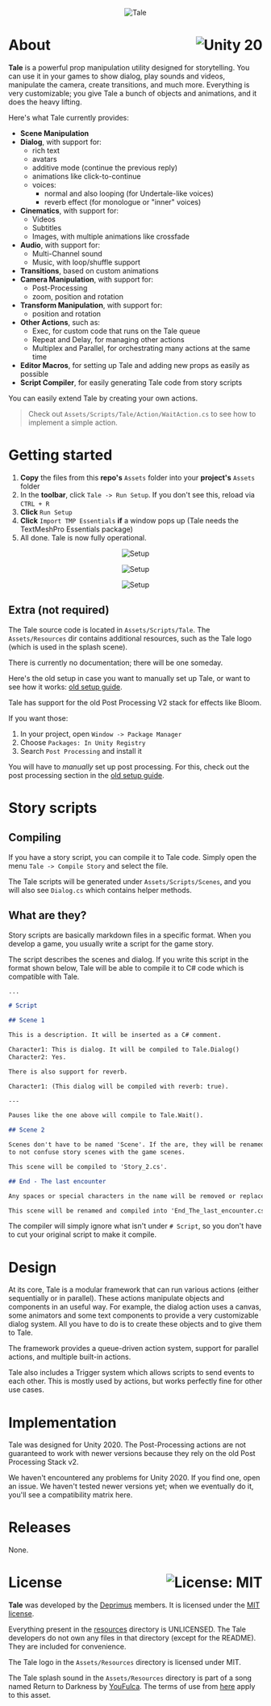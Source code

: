<p align="center">
  <img src="public/logo.png" alt="Tale">
</p>

# About <a href="https://unity.com"><img align="right" src="https://img.shields.io/badge/Unity-2020.3.2f1-000000?logo=Unity" alt="Unity 20" /></a>

**Tale** is a powerful prop manipulation utility designed for storytelling. You can use it in your games to show dialog, play sounds and videos, manipulate the camera, create transitions, and much more.
Everything is very customizable; you give Tale a bunch of objects and animations, and it does the heavy lifting.

Here's what Tale currently provides:

- **Scene Manipulation**
- **Dialog**, with support for:
  - rich text
  - avatars
  - additive mode (continue the previous reply)
  - animations like click-to-continue
  - voices:
    - normal and also looping (for Undertale-like voices)
    - reverb effect (for monologue or "inner" voices)
- **Cinematics**, with support for:
  - Videos
  - Subtitles
  - Images, with multiple animations like crossfade
- **Audio**, with support for:
  - Multi-Channel sound
  - Music, with loop/shuffle support
- **Transitions**, based on custom animations
- **Camera Manipulation**, with support for:
  - Post-Processing
  - zoom, position and rotation
- **Transform Manipulation**, with support for:
  - position and rotation
- **Other Actions**, such as:
  - Exec, for custom code that runs on the Tale queue
  - Repeat and Delay, for managing other actions
  - Multiplex and Parallel, for orchestrating many actions at the same time
- **Editor Macros**, for setting up Tale and adding new props as easily as possible
- **Script Compiler**, for easily generating Tale code from story scripts

You can easily extend Tale by creating your own actions.

> Check out `Assets/Scripts/Tale/Action/WaitAction.cs` to see how to implement a simple action.

# Getting started

1. **Copy** the files from this **repo's** `Assets` folder into your **project's** `Assets` folder
2. In the **toolbar**, click `Tale -> Run Setup`. If you don't see this, reload via `CTRL + R`
3. **Click** `Run Setup`
4. **Click** `Import TMP Essentials` **if** a window pops up (Tale needs the TextMeshPro Essentials package)
5. All done. Tale is now fully operational.

<p align="center">
  <img src="public/setup/new_menu.png" alt="Setup">
</p>

<p align="center">
  <img src="public/setup/new_setup.png" alt="Setup">
</p>

<p align="center">
  <img src="public/setup/new_dependencies.png" alt="Setup">
</p>

## Extra (not required)

The Tale source code is located in `Assets/Scripts/Tale`. The `Assets/Resources` dir contains additional resources, such as the Tale logo (which is used in the splash scene).

There is currently no documentation; there will be one someday.

Here's the old setup in case you want to manually set up Tale, or want to see how it works: [old setup guide](https://github.com/deprimus/Tale/blob/master/SETUP.md).

Tale has support for the old Post Processing V2 stack for effects like Bloom.

If you want those:

1. In your project, open `Window -> Package Manager`
2. Choose `Packages: In Unity Registry`
3. Search `Post Processing` and install it

You will have to *manually* set up post processing. For this, check out the post processing section in the [old setup guide](https://github.com/deprimus/Tale/blob/master/SETUP.md#post-processing).

# Story scripts

## Compiling
If you have a story script, you can compile it to Tale code. Simply open the menu `Tale -> Compile Story` and select the file.

The Tale scripts will be generated under `Assets/Scripts/Scenes`, and you will also see `Dialog.cs` which contains helper methods.

## What are they?
Story scripts are basically markdown files in a specific format. When you develop a game, you usually write a script for the game story.

The script describes the scenes and dialog. If you write this script in the format shown below, Tale will be able to compile it to C# code
which is compatible with Tale.

```md
...

# Script

## Scene 1

This is a description. It will be inserted as a C# comment.

Character1: This is dialog. It will be compiled to Tale.Dialog()
Character2: Yes.

There is also support for reverb.

Character1: (This dialog will be compiled with reverb: true).

---

Pauses like the one above will compile to Tale.Wait().

## Scene 2

Scenes don't have to be named 'Scene'. If the are, they will be renamed to 'Story', as
to not confuse story scenes with the game scenes.

This scene will be compiled to 'Story_2.cs'.

## End - The last encounter

Any spaces or special characters in the name will be removed or replaced with an underscore.

This scene will be renamed and compiled into 'End_The_last_encounter.cs'
```

The compiler will simply ignore what isn't under `# Script`, so you don't have to cut your original script to make it compile.

# Design

At its core, Tale is a modular framework that can run various actions (either sequentially or in parallel).
These actions manipulate objects and components in an useful way. For example, the dialog action uses a canvas, some animators and some text components
to provide a very customizable dialog system. All you have to do is to create these objects and to give them to Tale.

The framework provides a queue-driven action system, support for parallel actions, and multiple built-in actions.                                                                                 

Tale also includes a Trigger system which allows scripts to send events to each other. This is mostly used by actions, but works perfectly fine for other use cases.

# Implementation

Tale was designed for Unity 2020. The Post-Processing actions are not guaranteed to work with newer versions because they rely on the old Post Processing Stack v2.

We haven't encountered any problems for Unity 2020. If you find one, open an issue. We haven't tested newer versions yet; when we eventually do it, you'll see a compatibility matrix here.


# Releases

None.

# License <a href="https://github.com/deprimus/Tale/blob/master/LICENSE"><img align="right" src="https://img.shields.io/badge/License-MIT-blue.svg" alt="License: MIT" /></a>

**Tale** was developed by the [Deprimus](https://wiki.deprimus.men) members. It is licensed under the [MIT license](https://github.com/deprimus/Tale/blob/master/LICENSE).

Everything present in the [resources](https://github.com/deprimus/Tale/tree/master/resources) directory is UNLICENSED. The Tale developers do not own any files in that directory (except for the README). They are included
for convenience.

The Tale logo in the `Assets/Resources` directory is licensed under MIT.

The Tale splash sound in the `Assets/Resources` directory is part of a song named Return to Darkness by [YouFulca](https://youfulca.com/). The terms of use from [here](https://youfulca.com/en/kiyaku_jp/) apply to this asset.